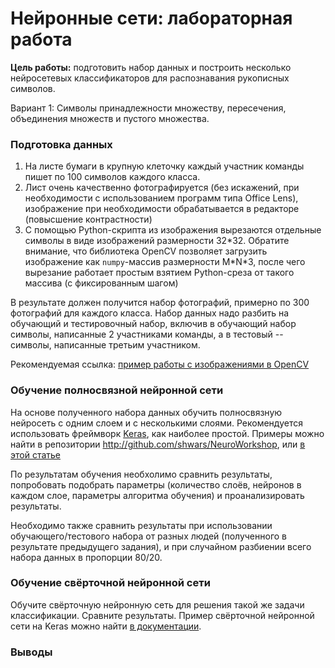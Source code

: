 # Нейронные сети: лабораторная работа


**Цель работы:** подготовить набор данных и построить несколько нейросетевых классификаторов для распознавания рукописных символов. 

Вариант 1: Символы принадлежности множеству, пересечения, объединения множеств и пустого множества.

### Подготовка данных

1. На листе бумаги в крупную клеточку каждый участник команды пишет по 100 символов каждого класса.
2. Лист очень качественно фотографируется (без искажений, при необходимости с использованием программ типа Office Lens), изображение при необходимости обрабатывается в редакторе (повысшение контрастности)
3. С помощью Python-скрипта из изображения вырезаются отдельные символы в виде изображений размерности 32\*32. Обратите внимание, что библиотека OpenCV позволяет загрузить изображение как `numpy`-массив размерности M\*N\*3, после чего вырезание работает простым взятием Python-среза от такого массива (с фиксированным шагом)

В результате должен получится набор фотографий, примерно по 300 фотографий для каждого класса. Набор данных надо разбить на обучающий и тестировочный набор, включив в обучающий набор символы, написанные 2 участниками команды, а в тестовый -- символы, написанные третьим участником.

Рекомендуемая ссылка: [пример работы с изображениями в OpenCV](https://arboook.com/kompyuternoe-zrenie/osnovnye-operatsii-s-izobrazheniyami-v-opencv-3-python/)

### Обучение полносвязной нейронной сети 

На основе полученного набора данных обучить полносвязную нейросеть с одним слоем и с несколькими слоями. Рекомендуется использовать фреймворк [Keras](https://keras.io/), как наиболее простой. Примеры можно найти в репозитории http://github.com/shwars/NeuroWorkshop, или [в этой статье](https://habr.com/ru/company/wunderfund/blog/314242/)

По результатам обучения необхолимо сравнить результаты, попробовать подобрать параметры (количество слоёв, нейронов в каждом слое, параметры алгоритма обучения) и проанализировать результаты.

Необходимо также сравнить результаты при использовании обучающего/тестового набора от разных людей (полученного в результате предыдущего задания), и при случайном разбиении всего набора данных в пропорции 80/20.

### Обучение свёрточной нейронной сети

Обучите свёрточную нейронную сеть для решения такой же задачи классификации. Сравните результаты. Пример свёрточной нейронной сети на Keras можно найти [в документации](https://keras.io/examples/mnist_cnn/).

### Выводы


